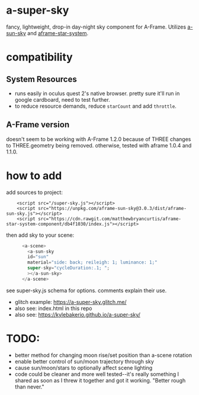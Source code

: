 # a-super-sky
fancy, lightweight, drop-in day-night sky component for A-Frame.
Utilizes [a-sun-sky](https://supermedium.com/superframe/components/sun-sky/) and [aframe-star-system](https://github.com/handeyeco/aframe-star-system-component).

# compatibility

## System Resources
- runs easily in oculus quest 2's native browser. pretty sure it'll run in google cardboard, need to test further.
- to reduce resource demands, reduce `starCount` and add `throttle`.

## A-Frame version
doesn't seem to be working with A-Frame 1.2.0 because of THREE changes to THREE.geometry being removed.
otherwise, tested with aframe 1.0.4 and 1.1.0.

# how to add

add sources to project:
```
    <script src="/super-sky.js"></script> 
    <script src="https://unpkg.com/aframe-sun-sky@3.0.3/dist/aframe-sun-sky.js"></script>
    <script src="https://cdn.rawgit.com/matthewbryancurtis/aframe-star-system-component/db4f1030/index.js"></script>
```

then add sky to your scene:
```js
      <a-scene>
        <a-sun-sky 
        id="sun"
        material="side: back; reileigh: 1; luminance: 1;"
        super-sky="cycleDuration:.1; ";
        ></a-sun-sky>
      </a-scene>
```

see super-sky.js schema for options. comments explain their use.

- glitch example: https://a-super-sky.glitch.me/
- also see: index.html in this repo
- also see: https://kylebakerio.github.io/a-super-sky/

# TODO:
- better method for changing moon rise/set position than a-scene rotation
- enable better control of sun/moon trajectory through sky
- cause sun/moon/stars to optionally affect scene lighting
- code could be cleaner and more well tested--it's really something I shared as soon as I threw it together and got it working. "Better rough than never."
